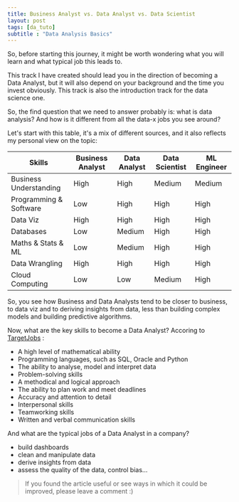 ```yaml
---
title: Business Analyst vs. Data Analyst vs. Data Scientist
layout: post
tags: [da_tuto]
subtitle : "Data Analysis Basics"
---
```


<script type="text/javascript" async
src="https://cdn.mathjax.org/mathjax/latest/MathJax.js?config=TeX-MML-AM_CHTML">
</script>

So, before starting this journey, it might be worth wondering what you will learn and what typical job this leads to.

This track I have created should lead you in the direction of becoming a Data Analyst, but it will also depend on your background and the time you invest obviously. This track is also the introduction track for the data science one.

So, the find question that we need to answer probably is: what is data analysis? And how is it different from all the data-x jobs you see around?

Let's start with this table, it's a mix of different sources, and it also reflects my personal view on the topic:

| Skills | Business Analyst | Data Analyst | Data Scientist | ML Engineer |
| --- | --- | --- | --- | --- |
| Business Understanding | High | High | Medium | Medium |
| Programming & Software | Low | High | High | High |
| Data Viz | High | High | High | High |
| Databases | Low | Medium | High | High |
| Maths & Stats & ML| Low | Medium | High | High |
| Data Wrangling | High | High | High | High |
| Cloud Computing | Low | Low | Medium | High |

So, you see how Business and Data Analysts tend to be closer to business, to data viz and to deriving insights from data, less than building complex models and building predictive algorithms.

Now, what are the key skills to become a Data Analyst? Accoring to [TargetJobs](https://targetjobs.co.uk/careers-advice/job-descriptions/454089-data-analyst-job-description) :
- A high level of mathematical ability
- Programming languages, such as SQL, Oracle and Python
- The ability to analyse, model and interpret data
- Problem-solving skills
- A methodical and logical approach
- The ability to plan work and meet deadlines
- Accuracy and attention to detail
- Interpersonal skills
- Teamworking skills
- Written and verbal communication skills

And what are the typical jobs of a Data Analyst in a company?
- build dashboards
- clean and manipulate data
- derive insights from data
- assess the quality of the data, control bias...

> If you found the article useful or see ways in which it could be improved, please leave a comment :)